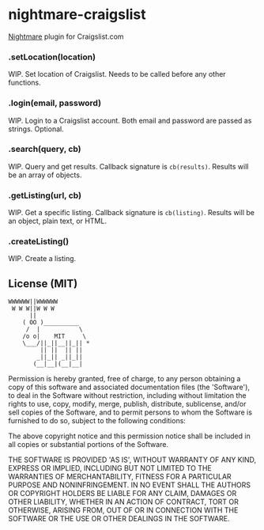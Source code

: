 nightmare-craigslist
=================

[Nightmare](https://github.com/segmentio/nightmare) plugin for Craigslist.com

### .setLocation(location)

WIP. Set location of Craigslist. Needs to be called before any other functions.

### .login(email, password)

WIP. Login to a Craigslist account. Both email and password are passed as strings. Optional.

### .search(query, cb)

WIP. Query and get results. Callback signature is `cb(results)`. Results will be an array of objects.

### .getListing(url, cb)

WIP. Get a specific listing. Callback signature is `cb(listing)`. Results will be an object, plain text, or HTML.

### .createListing()

WIP. Create a listing.

## License (MIT)

```
WWWWWW||WWWWWW
 W W W||W W W
      ||
    ( OO )__________
     /  |           \
    /o o|    MIT     \
    \___/||_||__||_|| *
         || ||  || ||
        _||_|| _||_||
       (__|__|(__|__|
```

Permission is hereby granted, free of charge, to any person obtaining a copy of this software and associated documentation files (the 'Software'), to deal in the Software without restriction, including without limitation the rights to use, copy, modify, merge, publish, distribute, sublicense, and/or sell copies of the Software, and to permit persons to whom the Software is furnished to do so, subject to the following conditions:

The above copyright notice and this permission notice shall be included in all copies or substantial portions of the Software.

THE SOFTWARE IS PROVIDED 'AS IS', WITHOUT WARRANTY OF ANY KIND, EXPRESS OR IMPLIED, INCLUDING BUT NOT LIMITED TO THE WARRANTIES OF MERCHANTABILITY, FITNESS FOR A PARTICULAR PURPOSE AND NONINFRINGEMENT. IN NO EVENT SHALL THE AUTHORS OR COPYRIGHT HOLDERS BE LIABLE FOR ANY CLAIM, DAMAGES OR OTHER LIABILITY, WHETHER IN AN ACTION OF CONTRACT, TORT OR OTHERWISE, ARISING FROM, OUT OF OR IN CONNECTION WITH THE SOFTWARE OR THE USE OR OTHER DEALINGS IN THE SOFTWARE.


